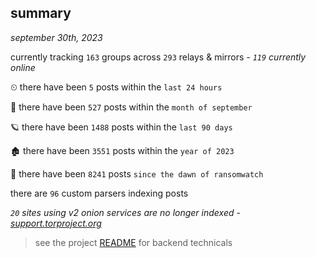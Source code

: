 
## summary
_september 30th, 2023_

currently tracking `163` groups across `293` relays & mirrors - _`119` currently online_

⏲ there have been `5` posts within the `last 24 hours`

🦈 there have been `527` posts within the `month of september`

🪐 there have been `1488` posts within the `last 90 days`

🏚 there have been `3551` posts within the `year of 2023`

🦕 there have been `8241` posts `since the dawn of ransomwatch`

there are `96` custom parsers indexing posts

_`20` sites using v2 onion services are no longer indexed - [support.torproject.org](https://support.torproject.org/onionservices/v2-deprecation/)_

> see the project [README](https://github.com/joshhighet/ransomwatch#ransomwatch--) for backend technicals
